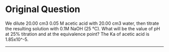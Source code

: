 # Original Question

We dilute 20.00 cm3 0.05 M acetic acid with 20.00 cm3 water, then titrate the resulting solution with 0.1M NaOH (25 °C). What will be the value of pH at 25% titration and at the equivalence point? The Ka of acetic acid is 1.85x10^-5.

---

